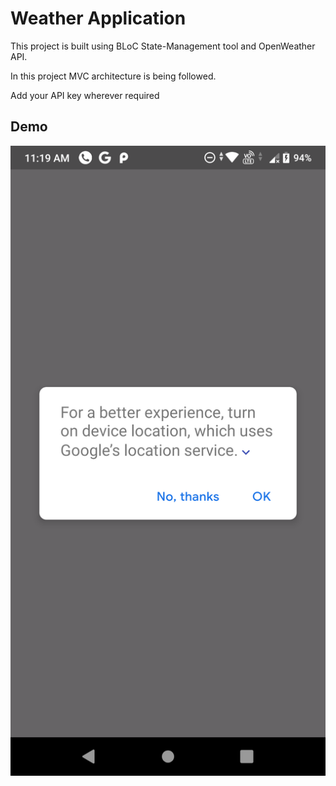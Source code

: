 # Weather Application

This project is built using BLoC State-Management tool and OpenWeather API.

In this project MVC architecture is being followed.

Add your API key wherever required

## Demo

!["Please try again"](/ScreenShots/1.png)